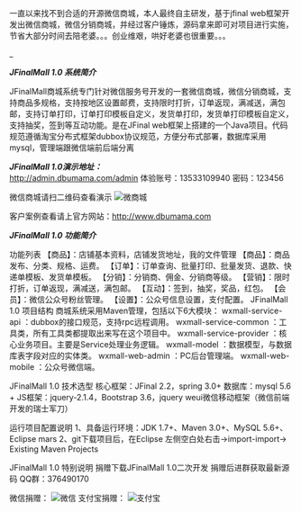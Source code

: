 一直以来找不到合适的开源微信商城，本人最终自主研发，基于jfinal web框架开发出微信商城，微信分销商城，并经过客户锤炼，源码拿来即可对项目进行实施，节省大部分时间去陪老婆。。。创业维艰，哄好老婆也很重要。。。

  _

**_JFinalMall 1.0 系统简介_** 

JFinalMall商城系统专门针对微信服务号开发的一套微信商城，微信分销商城，支持商品多规格，支持按地区设置邮费，支持限时打折，订单返现，满减送，满包邮，支持订单打印，订单打印模板自定义，发货单打印，发货单打印模板自定义，支持抽奖，签到等互动功能。是在JFinal web框架上搭建的一个Java项目。代码规范遵循淘宝分布式框架dubbox协议规范，方便分布式部署，数据库采用mysql，管理端跟微信端前后端分离

  _**JFinalMall 1.0演示地址：**_  
http://admin.dbumama.com/admin
体验账号：13533109940
密码：123456

微信商城请扫二维码查看演示
![微商城](http://git.oschina.net/uploads/images/2017/0316/100537_42e4b940_471938.jpeg "在这里输入图片标题")

客户案例查看请上官方网站：http://www.dbumama.com

 **_JFinalMall 1.0 功能简介_** 

功能列表
【商品】：店铺基本资料，店铺发货地址，我的文件管理
【商品】：商品发布、分类、规格、运费。
【订单】：订单查询、批量打印、批量发货、退款、快递单模板、发货单模板。
【分销】：分销商、佣金、分销商等级。
【营销】：限时打折，订单返现，满减送，满包邮。
【互动】：签到，抽奖，奖品，红包。
【会员】：微信公众号粉丝管理。
【设置】：公众号信息设置，支付配置。
JFinalMall 1.0 项目结构
商城系统采用Maven管理，包括以下6大模块：
wxmall-service-api ：dubbox的接口规范，支持rpc远程调用。
wxmall-service-common ：工具类，所有工具类都提取出来写在这个项目中。
wxmall-service-provider ：核心业务项目。主要是Service处理业务逻辑。
wxmall-model ：数据模型，与数据库表字段对应的实体类。
wxmall-web-admin ：PC后台管理端。
wxmall-web-mobile ：公众号微信端。

JFinalMall 1.0 技术选型
核心框架：JFinal 2.2，spring 3.0+
数据库：mysql 5.6 + 
JS框架：jquery-2.1.4，Bootstrap 3.6，jquery weui微信移动框架（微信前端开发的瑞士军刀）

运行项目配置说明
1、具备运行环境：JDK 1.7+、Maven 3.0+、MySQL 5.6+、Eclipse mars 
2、git下载项目后，在Eclipse 左侧空白处右击->import-import-> Existing Maven Projects

JFinalMall 1.0 特别说明
捐赠下载JFinalMall 1.0二次开发
捐赠后进群获取最新源码 QQ群：376490170

微信捐赠：
![微信](http://git.oschina.net/uploads/images/2017/0316/100838_de7033b2_471938.png "在这里输入图片标题")
支付宝捐赠：
![支付宝](http://git.oschina.net/uploads/images/2017/0316/100857_9acfcd71_471938.jpeg "在这里输入图片标题")

